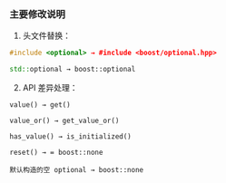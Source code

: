### 主要修改说明

1. 头文件替换：

```cpp
#include <optional> → #include <boost/optional.hpp>

std::optional → boost::optional
```

2. API 差异处理：

```
value() → get()

value_or() → get_value_or()

has_value() → is_initialized()

reset() → = boost::none

默认构造的空 optional → boost::none
```
